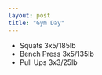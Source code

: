 ```yaml
---
layout: post
title: "Gym Day"
---
```


- Squats 3x5/185lb
- Bench Press 3x5/135lb
- Pull Ups 3x3/25lb


